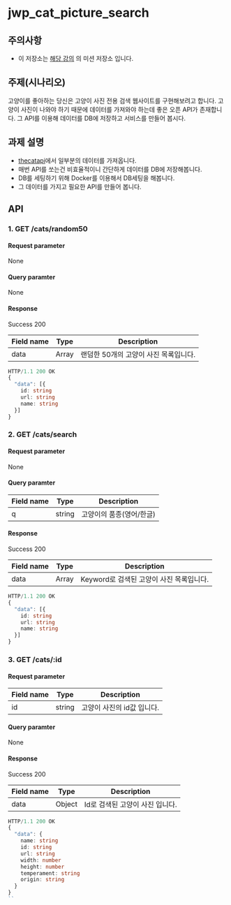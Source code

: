 # jwp_cat_picture_search

## 주의사항

- 이
  저장소는 [해당 강의](https://school.programmers.co.kr/learn/courses/16643/16643-javaspring%EA%B3%A0%EC%96%91%EC%9D%B4-%EC%82%AC%EC%A7%84-%EA%B2%80%EC%83%89-%EC%82%AC%EC%9D%B4%ED%8A%B8-api-%EA%B3%BC%EC%A0%9C-%ED%92%80%EC%96%B4%EB%B3%B4%EA%B8%B0)
  의 미션 저장소 입니다.

## 주제(시나리오)

고양이를 좋아하는 당신은 고양이 사진 전용 검색 웹사이트를 구현해보려고 합니다. 고양이 사진이 나와야 하기 때문에 데이터를 가져와야 하는데 좋은 오픈 API가 존재합니다. 그 API를 이용해 데이터를 DB에 저장하고
서비스를 만들어 봅시다.

## 과제 설명

- [thecatapi](https://thecatapi.com/)에서 일부분의 데이터를 가져옵니다.
- 매번 API를 쏘는건 비효율적이니 간단하게 데이터를 DB에 저장해봅니다.
- DB를 세팅하기 위해 Docker를 이용해서 DB세팅을 해봅니다.
- 그 데이터를 가지고 필요한 API를 만들어 봅니다.

## API

### 1\. GET /cats/random50

#### Request parameter

None

#### Query paramter

None

#### Response

Success 200

| Field name | Type | Description |
| --- | --- | --- |
| data | Array | 랜덤한 50개의 고양이 사진 목록입니다. |

``` typescript
HTTP/1.1 200 OK
{
  "data": [{
    id: string
    url: string
    name: string
  }]
}
```

### 2\. GET /cats/search

#### Request parameter

None

#### Query paramter

| Field name | Type | Description |
| --- | --- | --- |
| q | string | 고양이의 품종(영어/한글) |

#### Response

Success 200

| Field name | Type | Description |
| --- | --- | --- |
| data | Array | Keyword로 검색된 고양이 사진 목록입니다. |

``` typescript
HTTP/1.1 200 OK
{
  "data": [{
    id: string
    url: string
    name: string
  }]
}
```

### 3\. GET /cats/:id

#### Request parameter

| Field name | Type | Description |
| --- | --- | --- |
| id | string | 고양이 사진의 id값 입니다. |

#### Query paramter

None

#### Response

Success 200

| Field name | Type | Description |
| --- | --- | --- |
| data | Object | Id로 검색된 고양이 사진 입니다. |

``` typescript
HTTP/1.1 200 OK
{
  "data": {
    name: string
    id: string
    url: string
    width: number
    height: number
    temperament: string
    origin: string
  }
}
``
